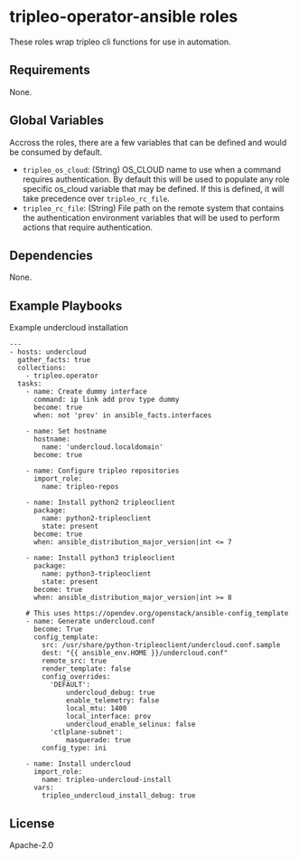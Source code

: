 tripleo-operator-ansible roles
==============================

These roles wrap tripleo cli functions for use in automation.

Requirements
------------

None.

Global Variables
----------------

Accross the roles, there are a few variables that can be defined and would be
consumed by default.

* `tripleo_os_cloud`: (String) OS_CLOUD name to use when a command requires authentication. By default this will be used to populate any role specific os_cloud variable that may be defined. If this is defined, it will take precedence over `tripleo_rc_file`.
* `tripleo_rc_file`: (String) File path on the remote system that contains the authentication environment variables that will be used to perform actions that require authentication.

Dependencies
------------

None.

Example Playbooks
-----------------

Example undercloud installation

    ---
    - hosts: undercloud
      gather_facts: true
      collections:
        - tripleo.operator
      tasks:
        - name: Create dummy interface
          command: ip link add prov type dummy
          become: true
          when: not 'prov' in ansible_facts.interfaces

        - name: Set hostname
          hostname:
            name: 'undercloud.localdomain'
          become: true

        - name: Configure tripleo repositories
          import_role:
            name: tripleo-repos

        - name: Install python2 tripleoclient
          package:
            name: python2-tripleoclient
            state: present
          become: true
          when: ansible_distribution_major_version|int <= 7

        - name: Install python3 tripleoclient
          package:
            name: python3-tripleoclient
            state: present
          become: true
          when: ansible_distribution_major_version|int >= 8

        # This uses https://opendev.org/openstack/ansible-config_template
        - name: Generate undercloud.conf
          become: True
          config_template:
            src: /usr/share/python-tripleoclient/undercloud.conf.sample
            dest: "{{ ansible_env.HOME }}/undercloud.conf"
            remote_src: true
            render_template: false
            config_overrides:
              'DEFAULT':
                  undercloud_debug: true
                  enable_telemetry: false
                  local_mtu: 1400
                  local_interface: prov
                  undercloud_enable_selinux: false
              'ctlplane-subnet':
                  masquerade: true
            config_type: ini

        - name: Install undercloud
          import_role:
            name: tripleo-undercloud-install
          vars:
            tripleo_undercloud_install_debug: true

License
-------

Apache-2.0
